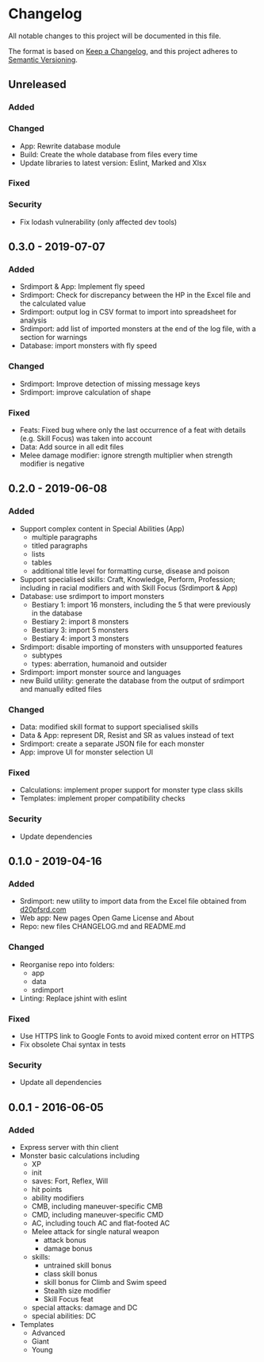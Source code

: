 # Changelog
All notable changes to this project will be documented in this file.

The format is based on [Keep a Changelog](https://keepachangelog.com/en/1.0.0/),
and this project adheres to [Semantic Versioning](https://semver.org/spec/v2.0.0.html).

## Unreleased

### Added

### Changed
- App: Rewrite database module
- Build: Create the whole database from files every time
- Update libraries to latest version: Eslint, Marked and Xlsx

### Fixed

### Security
- Fix lodash vulnerability (only affected dev tools)

## 0.3.0 - 2019-07-07

### Added
- Srdimport & App: Implement fly speed
- Srdimport: Check for discrepancy between the HP in the Excel file and the calculated value
- Srdimport: output log in CSV format to import into spreadsheet for analysis
- Srdimport: add list of imported monsters at the end of the log file, with a section for warnings
- Database: import monsters with fly speed

### Changed
- Srdimport: Improve detection of missing message keys
- Srdimport: improve calculation of shape

### Fixed
- Feats: Fixed bug where only the last occurrence of a feat with details (e.g. Skill Focus) was taken into account
- Data: Add source in all edit files
- Melee damage modifier: ignore strength multiplier when strength modifier is negative

## 0.2.0 - 2019-06-08
### Added
- Support complex content in Special Abilities (App)
  - multiple paragraphs
  - titled paragraphs
  - lists
  - tables
  - additional title level for formatting curse, disease and poison
- Support specialised skills: Craft, Knowledge, Perform, Profession; including in racial modifiers and with Skill Focus (Srdimport & App)
- Database: use srdimport to import monsters
  - Bestiary 1: import 16 monsters, including the 5 that were previously in the database
  - Bestiary 2: import 8 monsters
  - Bestiary 3: import 5 monsters
  - Bestiary 4: import 3 monsters
- Srdimport: disable importing of monsters with unsupported features
  - subtypes
  - types: aberration, humanoid and outsider
- Srdimport: import monster source and languages
- new Build utility: generate the database from the output of srdimport and manually edited files

### Changed
- Data: modified skill format to support specialised skills
- Data & App: represent DR, Resist and SR as values instead of text
- Srdimport: create a separate JSON file for each monster
- App: improve UI for monster selection UI

### Fixed
- Calculations: implement proper support for monster type class skills
- Templates: implement proper compatibility checks

### Security
- Update dependencies

## 0.1.0 - 2019-04-16
### Added
- Srdimport: new utility to import data from the Excel file obtained from [d20pfsrd.com](http://www.d20pfsrd.com/bestiary/tools/monster-filter/)
- Web app: New pages Open Game License and About
- Repo: new files CHANGELOG.md and README.md

### Changed
- Reorganise repo into folders:
  - app
  - data
  - srdimport
- Linting: Replace jshint with eslint

### Fixed
- Use HTTPS link to Google Fonts to avoid mixed content error on HTTPS
- Fix obsolete Chai syntax in tests

### Security
- Update all dependencies

## 0.0.1 - 2016-06-05
### Added
- Express server with thin client
- Monster basic calculations including
  - XP
  - init
  - saves: Fort, Reflex, Will
  - hit points
  - ability modifiers
  - CMB, including maneuver-specific CMB
  - CMD, including maneuver-specific CMD
  - AC, including touch AC and flat-footed AC
  - Melee attack for single natural weapon
    - attack bonus
    - damage bonus
  - skills:
    - untrained skill bonus
    - class skill bonus
    - skill bonus for Climb and Swim speed
    - Stealth size modifier
    - Skill Focus feat
  - special attacks: damage and DC
  - special abilities: DC
- Templates
  - Advanced
  - Giant
  - Young
